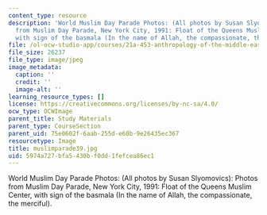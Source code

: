 ```yaml
---
content_type: resource
description: 'World Muslim Day Parade Photos: (All photos by Susan Slyomovics): Photos
  from Muslim Day Parade, New York City, 1991: Float of the Queens Muslim Center,
  with sign of the basmala (In the name of Allah, the compassionate, the merciful).'
file: /ol-ocw-studio-app/courses/21a-453-anthropology-of-the-middle-east-spring-2004/5974a727bfa5430bf0dd1fefcea86ec1_muslimparade39.jpg
file_size: 26237
file_type: image/jpeg
image_metadata:
  caption: ''
  credit: ''
  image-alt: ''
learning_resource_types: []
license: https://creativecommons.org/licenses/by-nc-sa/4.0/
ocw_type: OCWImage
parent_title: Study Materials
parent_type: CourseSection
parent_uid: 75e0602f-6aab-255d-e60b-9e26435ec367
resourcetype: Image
title: muslimparade39.jpg
uid: 5974a727-bfa5-430b-f0dd-1fefcea86ec1
---
```

World Muslim Day Parade Photos: (All photos by Susan Slyomovics): Photos from Muslim Day Parade, New York City, 1991: Float of the Queens Muslim Center, with sign of the basmala (In the name of Allah, the compassionate, the merciful).